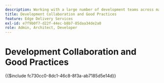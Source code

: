 ```yaml
---
description: Working with a large number of development teams across many projects and organizations we found that it is useful to collect some of our insights. Some of those are related to AEM, but the majority are related to general purpose frontend development or are just general guidelines on how to collaborate in a team of developers.
title: Development Collaboration and Good Practices
feature: Edge Delivery Services
exl-id: e7f9b0f7-d22f-44ec-b8b7-85daa34de2a0
role: Admin, Architect, Developer
---
```

# Development Collaboration and Good Practices

{{$include fc730cc0-8dc1-46c8-8f3a-ab7185d5e14d}}

